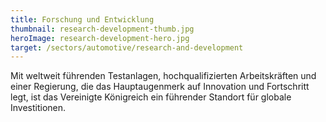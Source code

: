 ```yaml
---
title: Forschung und Entwicklung
thumbnail: research-development-thumb.jpg
heroImage: research-development-hero.jpg
target: /sectors/automotive/research-and-development
---
```


Mit weltweit führenden Testanlagen, hochqualifizierten Arbeitskräften und einer Regierung, die das Hauptaugenmerk auf Innovation und Fortschritt legt, ist das Vereinigte Königreich ein führender Standort für globale Investitionen.